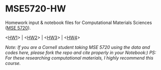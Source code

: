 # MSE5720-HW
Homework input & notebook files for Computational Materials Sciences ([MSE 5720](https://courses.cornell.edu/preview_course_nopop.php?catoid=31&coid=493002)). 

<[HW1](https://hanfengzhai.net/file/HW1_MSE5720.ipynb)> | <[HW2](https://hanfengzhai.net/file/HW2_MSE5720.ipynb)> | <[HW3](https://hanfengzhai.net/file/HW3_MSE5720.ipynb)> | <[HW4](https://hanfengzhai.net/file/HW4_MSE5720_.ipynb)>

*Note: If you are a Cornell student taking MSE 5720 using the data and codes here, please fork the repo and cite properly in your Notebook:) PS: For these researching computational materials, I highly recommend this course.*

